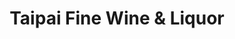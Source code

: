 ---
title: "Taipai Fine Wine & Liquor"
url: /flushing/taipai-fine-wine-und-liquor/
shop: Spirituosen
---